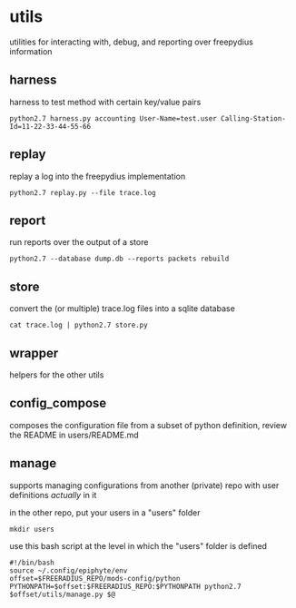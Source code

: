 utils
===

utilities for interacting with, debug, and reporting over freepydius information

## harness

harness to test method with certain key/value pairs
```
python2.7 harness.py accounting User-Name=test.user Calling-Station-Id=11-22-33-44-55-66
```

## replay

replay a log into the freepydius implementation
```
python2.7 replay.py --file trace.log
```

## report

run reports over the output of a store
```
python2.7 --database dump.db --reports packets rebuild 
```

## store

convert the (or multiple) trace.log files into a sqlite database

```
cat trace.log | python2.7 store.py
```

## wrapper

helpers for the other utils

## config_compose

composes the configuration file from a subset of python definition, review the README in users/README.md

## manage

supports managing configurations from another (private) repo with user definitions _actually_ in it

in the other repo, put your users in a "users" folder
```
mkdir users
```

use this bash script at the level in which the "users" folder is defined
```
#!/bin/bash
source ~/.config/epiphyte/env
offset=$FREERADIUS_REPO/mods-config/python
PYTHONPATH=$offset:$FREERADIUS_REPO:$PYTHONPATH python2.7 $offset/utils/manage.py $@
```
